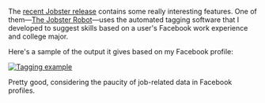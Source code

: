The <a href="http://jobster.blogs.com/blog_dot_jobster_dot_com/2007/08/more-features-r.html">recent Jobster release</a> contains some really interesting features.  One of them&mdash;<a href="http://www.jobster.com/people/robot">The Jobster Robot</a>&mdash;uses the automated tagging software that I developed to suggest skills based on a user's Facebook work experience and college major.

Here's a sample of the output it gives based on my Facebook profile:

<a href="http://threebrothers.org/brendan/blog/files/robot-tags.png"><img src="//threebrothers.org/brendan/blog/files/robot-tags-thumb.png" alt="Tagging example" /></a>

Pretty good, considering the paucity of job-related data in Facebook profiles.